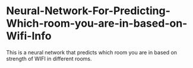 # Neural-Network-For-Predicting-Which-room-you-are-in-based-on-Wifi-Info
This is a neural network that predicts which room you are in based on strength of WIFI in different rooms.

